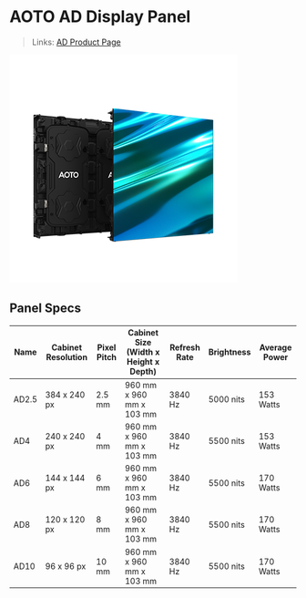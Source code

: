 # AOTO AD Display Panel

> Links: [AD Product Page](https://en.aoto.com/products/ad-series.html)

![AD Photo](AOTO-AD.png)

## Panel Specs

| Name    | Cabinet Resolution | Pixel Pitch | Cabinet Size (Width x Height x Depth) | Refresh Rate | Brightness | Average Power |
|---------|--------------------|-------------|---------------------------------------|--------------|------------|---------------|
| AD2.5   | 384 x 240 px       | 2.5 mm      | 960 mm x 960 mm x 103 mm              | 3840 Hz      | 5000 nits  | 153 Watts     |
| AD4     | 240 x 240 px       |   4 mm      | 960 mm x 960 mm x 103 mm              | 3840 Hz      | 5500 nits  | 153 Watts     |
| AD6     | 144 x 144 px       |   6 mm      | 960 mm x 960 mm x 103 mm              | 3840 Hz      | 5500 nits  | 170 Watts     |
| AD8     | 120 x 120 px       |   8 mm      | 960 mm x 960 mm x 103 mm              | 3840 Hz      | 5500 nits  | 170 Watts     |
| AD10    | 96 x 96 px        |   10 mm      | 960 mm x 960 mm x 103 mm              | 3840 Hz      | 5500 nits  | 170 Watts     |
